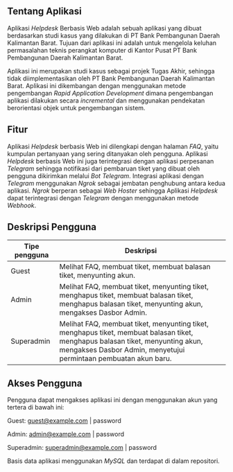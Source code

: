 ## Tentang Aplikasi

Aplikasi <i>Helpdesk</i> Berbasis Web adalah sebuah aplikasi yang dibuat berdasarkan studi kasus yang dilakukan di PT Bank Pembangunan Daerah Kalimantan Barat. Tujuan dari aplikasi ini adalah untuk mengelola keluhan permasalahan teknis perangkat komputer di Kantor Pusat PT Bank Pembangunan Daerah Kalimantan Barat.

Aplikasi ini merupakan studi kasus sebagai projek Tugas Akhir, sehingga tidak diimplementasikan oleh PT Bank Pembangunan Daerah Kalimantan Barat. Aplikasi ini dikembangan dengan menggunakan metode pengembangan <i>Rapid Application Development</i> dimana pengembangan aplikasi dilakukan secara <i>incremental</i> dan menggunakan pendekatan berorientasi objek untuk pengembangan sistem.


## Fitur

Aplikasi <i>Helpdesk</i> berbasis Web ini dilengkapi dengan halaman <i>FAQ</i>, yaitu kumpulan pertanyaan yang sering ditanyakan oleh pengguna. Aplikasi <i>Helpdesk</i> berbasis Web ini juga terintegrasi dengan aplikasi perpesanan <i>Telegram</i> sehingga notifikasi dari pembaruan tiket yang dibuat oleh pengguna dikirimkan melalui <i>Bot Telegram</i>. Integrasi aplikasi dengan <i>Telegram</i> menggunakan <i>Ngrok</i> sebagai jembatan penghubung antara kedua aplikasi. <i>Ngrok</i> berperan sebagai <i>Web Hoster</i> sehingga Aplikasi <i>Helpdesk</i> dapat terintegrasi dengan <i>Telegram</i> dengan menggunakan metode <i>Webhook</i>.


## Deskripsi Pengguna

<table>
<thead>
<tr>
<th>Tipe pengguna</th>
<th>Deskripsi</th>
</tr>
</thead>
<tbody>
<tr>
<td>Guest</td>
<td>Melihat FAQ, membuat tiket, membuat balasan tiket, menyunting akun.</td>
</tr>
<tr>
<td>Admin</td>
<td>Melihat FAQ, membuat tiket, menyunting tiket, menghapus tiket, membuat balasan tiket, menghapus balasan tiket, menyunting akun, mengakses Dasbor Admin.</td>
</tr>
<tr>
<td>Superadmin</td>
<td>Melihat FAQ, membuat tiket, menyunting tiket, menghapus tiket, membuat balasan tiket, menghapus balasan tiket, menyunting akun, mengakses Dasbor Admin, menyetujui permintaan pembuatan akun baru.</td>
</tr>
</tbody>
</table>


## Akses Pengguna

Pengguna dapat mengakses aplikasi ini dengan menggunakan akun yang tertera di bawah ini:

Guest:
guest@example.com | password

Admin:
admin@example.com | password

Superadmin:
superadmin@example.com | password

Basis data aplikasi menggunakan <i>MySQL</i> dan terdapat di dalam repositori.